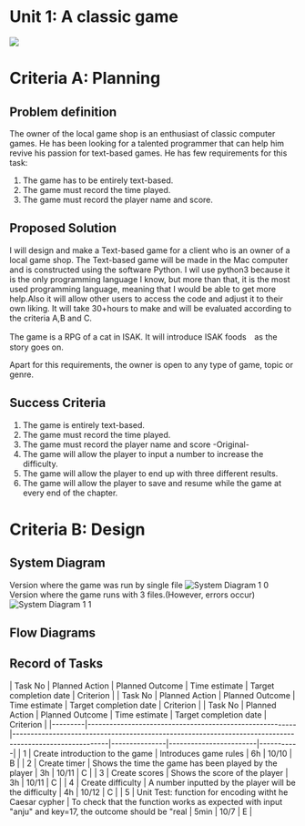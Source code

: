 # Unit 1: A classic game 
![](game.gif)

# Criteria A: Planning

## Problem definition

The owner of the local game shop is an enthusiast of classic computer games. He has been looking for a talented programmer that can help him revive his passion for text-based games. He has few requirements for this task:

1. The game has to be entirely text-based.
2. The game must record the time played.
3. The game must record the player name and score.

## Proposed Solution
I will design and make a Text-based game for a client who is an owner of a local game shop. The Text-based game will be made in the Mac computer and is constructed using the software Python. I wil use python3 because it is the only programming language I know, but more than that, it is the most used programming language, meaning that I would be able to get more help.Also it will allow other users to access the code and adjust it to their own liking. It will take  30+hours to make and will be evaluated according to the criteria A,B and C.

The game is a RPG of a cat in ISAK. It will introduce ISAK foods　as the story goes on.

Apart for this requirements, the owner is open to any type of game, topic or genre.

## Success Criteria
1. The game is entirely text-based.
2. The game must record the time played.
3. The game must record the player name and score
-Original-
4. The game will allow the player to input a number to increase the difficulty.
5. The game will allow the player to end up with three different results.
6. The game will allow the player to save and resume while the game at every end of the chapter.

# Criteria B: Design

## System Diagram
Version where the game was run by single file
![System Diagram 1 0](https://user-images.githubusercontent.com/89366347/138597632-bb995f3d-c302-49e9-87a3-b778bbd7fd30.jpg)
Version where the game runs with 3 files.(However, errors occur)
![System Diagram 1 1](https://user-images.githubusercontent.com/89366347/138598061-4dd3ca2e-30c6-4f45-90a2-c4b3514aa741.jpg)

## Flow Diagrams

## Record of Tasks
| Task No | Planned Action                  | Planned Outcome                                        | Time estimate | Target completion date | Criterion |
| Task No | Planned Action                  | Planned Outcome                                        | Time estimate | Target completion date | Criterion |
| Task No | Planned Action                                          | Planned Outcome                                                                                        | Time estimate | Target completion date | Criterion |
|---------|---------------------------------------------------------|--------------------------------------------------------------------------------------------------------|---------------|------------------------|-----------|
| 1       | Create introduction to the game                         | Introduces game rules                                                                                  | 6h            | 10/10                  | B         |
| 2       | Create timer                                            | Shows the time the game has been played by the player                                                  | 3h            | 10/11                  | C         |
| 3       | Create scores                                           | Shows the score of the player                                                                          | 3h            | 10/11                  | C         |
| 4       | Create difficulty                                       | A number inputted by the player will be the difficulty                                                 | 4h            | 10/12                  | C         |
| 5       | Unit Test: function for encoding witht he Caesar cypher | To check that the function works as expected with input "anju" and key=17, the outcome should be "real | 5min          | 10/7                   | E         |
